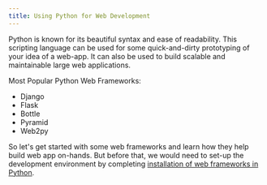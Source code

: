 ```yaml
---
title: Using Python for Web Development
---
```

Python is known for its beautiful syntax and ease of readability. This scripting language can be used for some quick-and-dirty prototyping of your idea of a web-app. It can also be used to build scalable and maintainable large web applications.

Most Popular Python Web Frameworks:
* Django
* Flask
* Bottle
* Pyramid
* Web2py

So let's get started with some web frameworks and learn how they help build web app on-hands. But before that, we would need to set-up the development environment by completing <a href='http://forum.freecodecamp.com/t/setting-up-python-web-framework-django-and-flask/19354' target='_blank' rel='nofollow'>installation of web frameworks in Python</a>.
